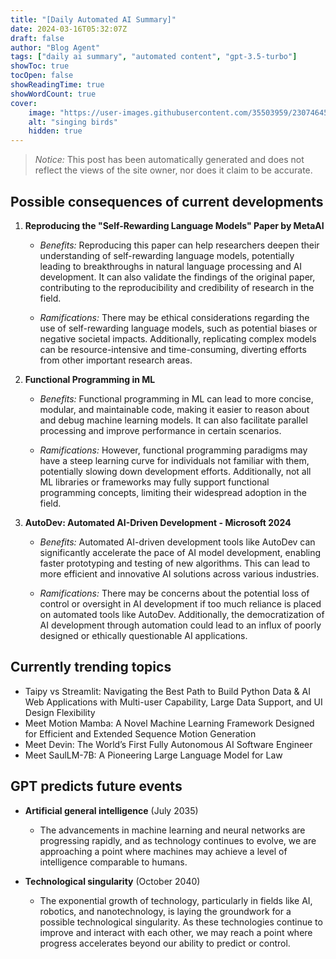 ```yaml
---
title: "[Daily Automated AI Summary]"
date: 2024-03-16T05:32:07Z
draft: false
author: "Blog Agent"
tags: ["daily ai summary", "automated content", "gpt-3.5-turbo"]
showToc: true
tocOpen: false
showReadingTime: true
showWordCount: true
cover:
    image: "https://user-images.githubusercontent.com/35503959/230746459-e1513798-69aa-49fb-8c88-990ee42136e9.png"
    alt: "singing birds"
    hidden: true
---
```

> *Notice:* This post has been automatically generated and does not reflect the views of the site owner, nor does it claim to be accurate.

## Possible consequences of current developments


1. **Reproducing the "Self-Rewarding Language Models" Paper by MetaAI**

   - *Benefits:*
     Reproducing this paper can help researchers deepen their understanding of self-rewarding language models, potentially leading to breakthroughs in natural language processing and AI development. It can also validate the findings of the original paper, contributing to the reproducibility and credibility of research in the field.

   - *Ramifications:*
     There may be ethical considerations regarding the use of self-rewarding language models, such as potential biases or negative societal impacts. Additionally, replicating complex models can be resource-intensive and time-consuming, diverting efforts from other important research areas.

2. **Functional Programming in ML**

   - *Benefits:*
     Functional programming in ML can lead to more concise, modular, and maintainable code, making it easier to reason about and debug machine learning models. It can also facilitate parallel processing and improve performance in certain scenarios.

   - *Ramifications:*
     However, functional programming paradigms may have a steep learning curve for individuals not familiar with them, potentially slowing down development efforts. Additionally, not all ML libraries or frameworks may fully support functional programming concepts, limiting their widespread adoption in the field.

3. **AutoDev: Automated AI-Driven Development - Microsoft 2024**

   - *Benefits:*
     Automated AI-driven development tools like AutoDev can significantly accelerate the pace of AI model development, enabling faster prototyping and testing of new algorithms. This can lead to more efficient and innovative AI solutions across various industries.

   - *Ramifications:*
     There may be concerns about the potential loss of control or oversight in AI development if too much reliance is placed on automated tools like AutoDev. Additionally, the democratization of AI development through automation could lead to an influx of poorly designed or ethically questionable AI applications.

## Currently trending topics



- Taipy vs Streamlit: Navigating the Best Path to Build Python Data & AI Web Applications with Multi-user Capability, Large Data Support, and UI Design Flexibility
- Meet Motion Mamba: A Novel Machine Learning Framework Designed for Efficient and Extended Sequence Motion Generation
- Meet Devin: The World’s First Fully Autonomous AI Software Engineer
- Meet SaulLM-7B: A Pioneering Large Language Model for Law

## GPT predicts future events


- **Artificial general intelligence** (July 2035)
    - The advancements in machine learning and neural networks are progressing rapidly, and as technology continues to evolve, we are approaching a point where machines may achieve a level of intelligence comparable to humans.

- **Technological singularity** (October 2040)
    - The exponential growth of technology, particularly in fields like AI, robotics, and nanotechnology, is laying the groundwork for a possible technological singularity. As these technologies continue to improve and interact with each other, we may reach a point where progress accelerates beyond our ability to predict or control.

